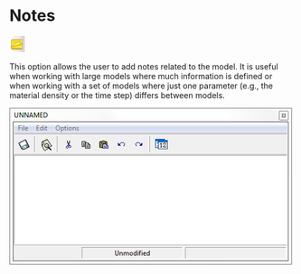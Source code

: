 # Notes

![The "Notes" icon](img/pre_notes.png)

This option allows the user to add notes related to the model. It is useful when working with large
models where much information is defined or when working with a set of models where just one
parameter (e.g., the material density or the time step) differs between models.

![](img/p4_notes.png)